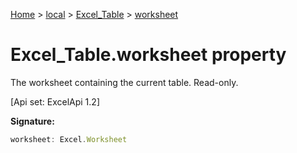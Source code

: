 [Home](./index) &gt; [local](local.md) &gt; [Excel\_Table](local.excel_table.md) &gt; [worksheet](local.excel_table.worksheet.md)

# Excel\_Table.worksheet property

The worksheet containing the current table. Read-only. 

 \[Api set: ExcelApi 1.2\]

**Signature:**
```javascript
worksheet: Excel.Worksheet
```
